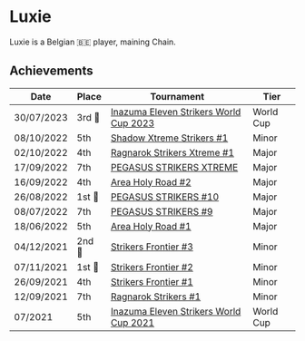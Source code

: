 # Luxie

Luxie is a Belgian :belgium: player, maining Chain.

## Achievements

|Date|Place|Tournament|Tier|
|-|-|-|-|
| 30/07/2023 |3rd :3rd_place_medal: | [Inazuma Eleven Strikers World Cup 2023](../../tournaments/worldcup23.md) | World Cup |
| 08/10/2022 | 5th | [Shadow Xtreme Strikers #1](../../tournaments/shadow/shadow1.md) | Minor |
| 02/10/2022 | 4th | [Ragnarok Strikers Xtreme #1](../../tournaments/ragna/ragnax1.md) | Major |
| 17/09/2022 | 7th | [PEGASUS STRIKERS XTREME](../../tournaments/pegasus/pegasusx.md) | Major |
| 16/09/2022 | 4th | [Area Holy Road #2](../../tournaments/misc/holyroad2.md) | Major |
| 26/08/2022 |1st :1st_place_medal: | [PEGASUS STRIKERS #10](../../tournaments/pegasus/pegasus10.md) | Major | 
| 08/07/2022 | 7th | [PEGASUS STRIKERS #9](../../tournaments/pegasus/pegasus9.md) | Major |
| 18/06/2022 | 5th | [Area Holy Road #1](../../tournaments/misc/holyroad1.md) | Major |
| 04/12/2021 |2nd :2nd_place_medal: | [Strikers Frontier #3](../../tournaments/sf/sf3.md) | Minor |
| 07/11/2021 |1st :1st_place_medal: | [Strikers Frontier #2](../../tournaments/sf/sf2.md) | Minor |
| 26/09/2021 | 4th | [Strikers Frontier #1](../../tournaments/sf/sf1.md) | Minor |
| 12/09/2021 | 7th | [Ragnarok Strikers #1](../../tournaments/ragna/ragna1.md) | Minor |
| 07/2021 | 5th | [Inazuma Eleven Strikers World Cup 2021](../../tournaments/worldcup21.md) | World Cup |

